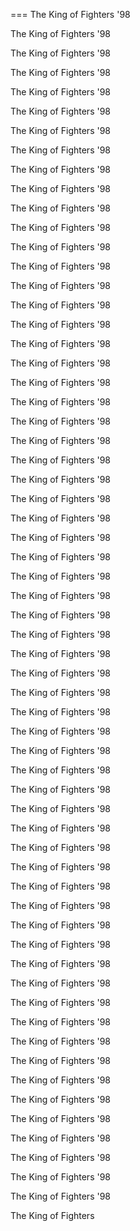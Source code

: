 
===
The King of Fighters '98

The King of Fighters '98

The King of Fighters '98

The King of Fighters '98

The King of Fighters '98

The King of Fighters '98

The King of Fighters '98

The King of Fighters '98

The King of Fighters '98

The King of Fighters '98

The King of Fighters '98

The King of Fighters '98

The King of Fighters '98

The King of Fighters '98

The King of Fighters '98

The King of Fighters '98

The King of Fighters '98

The King of Fighters '98

The King of Fighters '98

The King of Fighters '98

The King of Fighters '98

The King of Fighters '98

The King of Fighters '98

The King of Fighters '98

The King of Fighters '98

The King of Fighters '98

The King of Fighters '98

The King of Fighters '98

The King of Fighters '98

The King of Fighters '98

The King of Fighters '98

The King of Fighters '98

The King of Fighters '98

The King of Fighters '98

The King of Fighters '98

The King of Fighters '98

The King of Fighters '98

The King of Fighters '98

The King of Fighters '98

The King of Fighters '98

The King of Fighters '98

The King of Fighters '98

The King of Fighters '98

The King of Fighters '98

The King of Fighters '98

The King of Fighters '98

The King of Fighters '98

The King of Fighters '98

The King of Fighters '98

The King of Fighters '98

The King of Fighters '98

The King of Fighters '98

The King of Fighters '98

The King of Fighters '98

The King of Fighters '98

The King of Fighters '98

The King of Fighters '98

The King of Fighters '98

The King of Fighters '98

The King of Fighters '98

The King of Fighters '98

The King of Fighters '98

The King of Fighters
